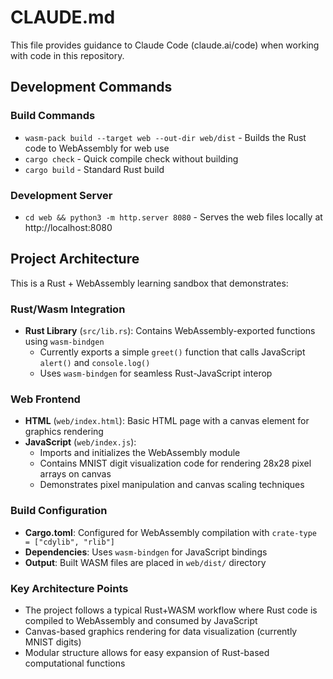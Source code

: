 # CLAUDE.md

This file provides guidance to Claude Code (claude.ai/code) when working with code in this repository.

## Development Commands

### Build Commands
- `wasm-pack build --target web --out-dir web/dist` - Builds the Rust code to WebAssembly for web use
- `cargo check` - Quick compile check without building
- `cargo build` - Standard Rust build

### Development Server
- `cd web && python3 -m http.server 8080` - Serves the web files locally at http://localhost:8080

## Project Architecture

This is a Rust + WebAssembly learning sandbox that demonstrates:

### Rust/Wasm Integration
- **Rust Library** (`src/lib.rs`): Contains WebAssembly-exported functions using `wasm-bindgen`
  - Currently exports a simple `greet()` function that calls JavaScript `alert()` and `console.log()`
  - Uses `wasm-bindgen` for seamless Rust-JavaScript interop

### Web Frontend
- **HTML** (`web/index.html`): Basic HTML page with a canvas element for graphics rendering
- **JavaScript** (`web/index.js`): 
  - Imports and initializes the WebAssembly module
  - Contains MNIST digit visualization code for rendering 28x28 pixel arrays on canvas
  - Demonstrates pixel manipulation and canvas scaling techniques

### Build Configuration
- **Cargo.toml**: Configured for WebAssembly compilation with `crate-type = ["cdylib", "rlib"]`
- **Dependencies**: Uses `wasm-bindgen` for JavaScript bindings
- **Output**: Built WASM files are placed in `web/dist/` directory

### Key Architecture Points
- The project follows a typical Rust+WASM workflow where Rust code is compiled to WebAssembly and consumed by JavaScript
- Canvas-based graphics rendering for data visualization (currently MNIST digits)
- Modular structure allows for easy expansion of Rust-based computational functions